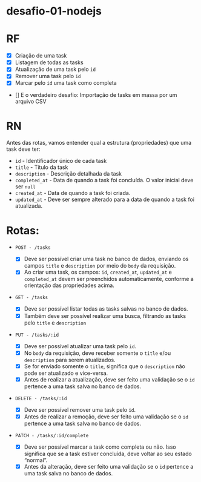 # desafio-01-nodejs

# RF

- [x] Criação de uma task
- [x] Listagem de todas as tasks
- [x] Atualização de uma task pelo `id`
- [x] Remover uma task pelo `id`
- [x] Marcar pelo `id` uma task como completa
- [] E o verdadeiro desafio: Importação de tasks em massa por um arquivo CSV

# RN

Antes das rotas, vamos entender qual a estrutura (propriedades) que uma task deve ter:

- `id` - Identificador único de cada task
- `title` - Título da task
- `description` - Descrição detalhada da task
- `completed_at` - Data de quando a task foi concluída. O valor inicial deve ser `null`
- `created_at` - Data de quando a task foi criada.
- `updated_at` - Deve ser sempre alterado para a data de quando a task foi atualizada.

# Rotas:

- `POST - /tasks`

  - [x] Deve ser possível criar uma task no banco de dados, enviando os campos `title` e `description` por meio do `body` da requisição.
  - [x] Ao criar uma task, os campos: `id`, `created_at`, `updated_at` e `completed_at` devem ser preenchidos automaticamente, conforme a orientação das propriedades acima.
    
- `GET - /tasks`
    
  - [x] Deve ser possível listar todas as tasks salvas no banco de dados.
  - [x] Também deve ser possível realizar uma busca, filtrando as tasks pelo `title` e `description`
    
- `PUT - /tasks/:id`
    
  - [x] Deve ser possível atualizar uma task pelo `id`.
  - [x] No `body` da requisição, deve receber somente o `title` e/ou `description` para serem atualizados.
  - [x] Se for enviado somente o `title`, significa que o `description` não pode ser atualizado e vice-versa.
  - [x] Antes de realizar a atualização, deve ser feito uma validação se o `id` pertence a uma task salva no banco de dados.
    
- `DELETE - /tasks/:id`
    
  - [x] Deve ser possível remover uma task pelo `id`.
  - [x] Antes de realizar a remoção, deve ser feito uma validação se o `id` pertence a uma task salva no banco de dados.
    
- `PATCH - /tasks/:id/complete`
    
  - [x] Deve ser possível marcar a task como completa ou não. Isso significa que se a task estiver concluída, deve voltar ao seu estado “normal”.
  - [x] Antes da alteração, deve ser feito uma validação se o `id` pertence a uma task salva no banco de dados.
